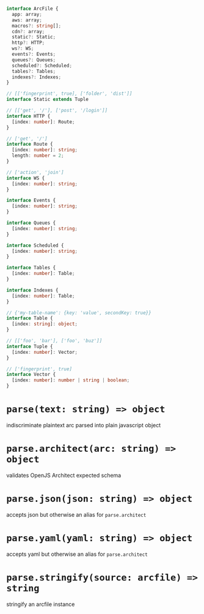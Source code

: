 ```typescript

interface ArcFile {
  app: array;
  aws: array;
  macros?: string[];
  cdn?: array;
  static?: Static;
  http?: HTTP;
  ws?: WS;
  events?: Events;
  queues?: Queues;
  scheduled?: Scheduled;
  tables?: Tables;
  indexes?: Indexes;
}

// [['fingerprint', true], ['folder', 'dist']]
interface Static extends Tuple

// [['get', '/'], ['post', '/login']]
interface HTTP {
  [index: number]: Route;
}

// ['get', '/']
interface Route {
  [index: number]: string;
  length: number = 2;
}

// ['action', 'join']
interface WS {
  [index: number]: string;
}

interface Events {
  [index: number]: string;
}

interface Queues {
  [index: number]: string;
}

interface Scheduled {
  [index: number]: string;
}

interface Tables {
  [index: number]: Table;
}

interface Indexes {
  [index: number]: Table;
}

// {'my-table-name': {key: 'value', secondKey: true}}
interface Table {
  [index: string]: object;
}

// [['foo', 'bar'], ['foo', 'buz']]
interface Tuple {
  [index: number]: Vector;
}

// ['fingerprint', true]
interface Vector {
  [index: number]: number | string | boolean;
}
```

# `parse(text: string) => object`

indiscriminate plaintext arc parsed into plain javascript object

# `parse.architect(arc: string) => object`

validates OpenJS Architect expected schema

# `parse.json(json: string) => object`

accepts json but otherwise an alias for `parse.architect` 

# `parse.yaml(yaml: string) => object`

accepts yaml but otherwise an alias for `parse.architect` 

# `parse.stringify(source: arcfile) => string`

stringify an arcfile instance
